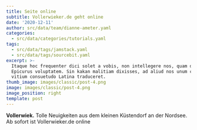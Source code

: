 ```yaml
---
title: Seite online
subtitle: Vollerwieker.de geht online
date: '2020-12-11'
author: src/data/team/dianne-ameter.yaml
categories:
  - src/data/categories/tutorials.yaml
tags:
  - src/data/tags/jamstack.yaml
  - src/data/tags/sourcebit.yaml
excerpt: >-
  Itaque hoc frequenter dici solet a vobis, non intellegere nos, quam dicat
  Epicurus voluptatem. Sin kakan malitiam dixisses, ad aliud nos unum certum
  vitium consuetudo Latina traduceret.
thumb_image: images/classic/post-4.png
image: images/classic/post-4.png
image_position: right
template: post
---
```

**Vollerwiek.** Tolle Neuigkeiten aus dem kleinen Küstendorf an der Nordsee. Ab sofort ist Vollerwieker.de online